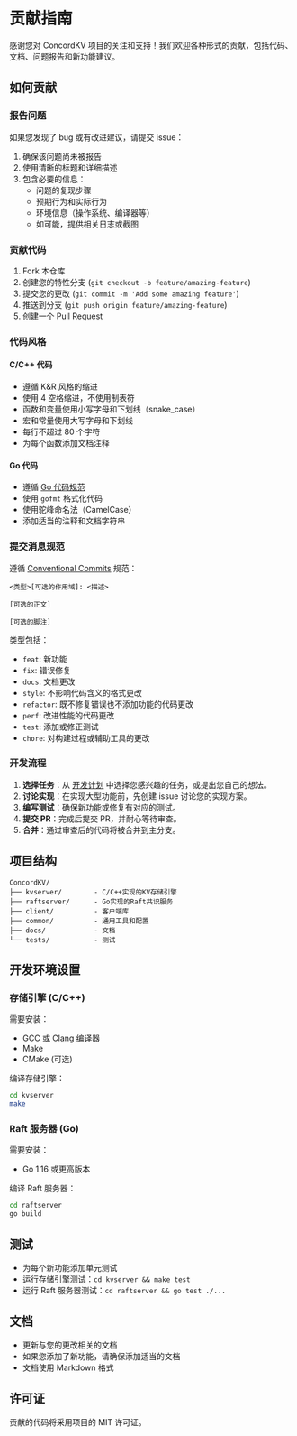 # 贡献指南

感谢您对 ConcordKV 项目的关注和支持！我们欢迎各种形式的贡献，包括代码、文档、问题报告和新功能建议。

## 如何贡献

### 报告问题

如果您发现了 bug 或有改进建议，请提交 issue：

1. 确保该问题尚未被报告
2. 使用清晰的标题和详细描述
3. 包含必要的信息：
   - 问题的复现步骤
   - 预期行为和实际行为
   - 环境信息（操作系统、编译器等）
   - 如可能，提供相关日志或截图

### 贡献代码

1. Fork 本仓库
2. 创建您的特性分支 (`git checkout -b feature/amazing-feature`)
3. 提交您的更改 (`git commit -m 'Add some amazing feature'`)
4. 推送到分支 (`git push origin feature/amazing-feature`)
5. 创建一个 Pull Request

### 代码风格

#### C/C++ 代码

- 遵循 K&R 风格的缩进
- 使用 4 空格缩进，不使用制表符
- 函数和变量使用小写字母和下划线（snake_case）
- 宏和常量使用大写字母和下划线
- 每行不超过 80 个字符
- 为每个函数添加文档注释

#### Go 代码

- 遵循 [Go 代码规范](https://golang.org/doc/effective_go)
- 使用 `gofmt` 格式化代码
- 使用驼峰命名法（CamelCase）
- 添加适当的注释和文档字符串

### 提交消息规范

遵循 [Conventional Commits](https://www.conventionalcommits.org/) 规范：

```
<类型>[可选的作用域]: <描述>

[可选的正文]

[可选的脚注]
```

类型包括：
- `feat`: 新功能
- `fix`: 错误修复
- `docs`: 文档更改
- `style`: 不影响代码含义的格式更改
- `refactor`: 既不修复错误也不添加功能的代码更改
- `perf`: 改进性能的代码更改
- `test`: 添加或修正测试
- `chore`: 对构建过程或辅助工具的更改

### 开发流程

1. **选择任务**：从 [开发计划](ROADMAP.md) 中选择您感兴趣的任务，或提出您自己的想法。
2. **讨论实现**：在实现大型功能前，先创建 issue 讨论您的实现方案。
3. **编写测试**：确保新功能或修复有对应的测试。
4. **提交 PR**：完成后提交 PR，并耐心等待审查。
5. **合并**：通过审查后的代码将被合并到主分支。

## 项目结构

```
ConcordKV/
├── kvserver/        - C/C++实现的KV存储引擎
├── raftserver/      - Go实现的Raft共识服务
├── client/          - 客户端库
├── common/          - 通用工具和配置
├── docs/            - 文档
└── tests/           - 测试
```

## 开发环境设置

### 存储引擎 (C/C++)

需要安装：
- GCC 或 Clang 编译器
- Make
- CMake (可选)

编译存储引擎：
```bash
cd kvserver
make
```

### Raft 服务器 (Go)

需要安装：
- Go 1.16 或更高版本

编译 Raft 服务器：
```bash
cd raftserver
go build
```

## 测试

- 为每个新功能添加单元测试
- 运行存储引擎测试：`cd kvserver && make test`
- 运行 Raft 服务器测试：`cd raftserver && go test ./...`

## 文档

- 更新与您的更改相关的文档
- 如果您添加了新功能，请确保添加适当的文档
- 文档使用 Markdown 格式

## 许可证

贡献的代码将采用项目的 MIT 许可证。 